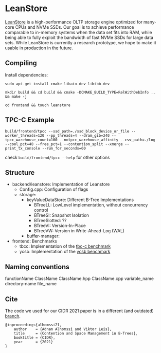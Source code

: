# LeanStore

[LeanStore](https://db.in.tum.de/~leis/papers/leanstore.pdf) is a high-performance OLTP storage engine optimized for many-core CPUs and NVMe SSDs. Our goal is to achieve performance comparable to in-memory systems when the data set fits into RAM, while being able to fully exploit the bandwidth of fast NVMe SSDs for large data sets. While LeanStore is currently a research prototype, we hope to make it usable in production in the future.

## Compiling

Install dependencies:

`sudo apt-get install cmake libaio-dev libtbb-dev`

`mkdir build && cd build && cmake -DCMAKE_BUILD_TYPE=RelWithDebInfo .. && make -j`

`cd frontend && touch leanstore`

## TPC-C Example

`build/frontend/tpcc --ssd_path=./ssd_block_device_or_file --worker_threads=120 --pp_threads=4 --dram_gib=240 --tpcc_warehouse_count=100 --notpcc_warehouse_affinity --csv_path=./log --cool_pct=40 --free_pct=1 --contention_split --xmerge --print_tx_console --run_for_seconds=60`

check `build/frontend/tpcc --help` for other options

## Structure

- backend/leanstore: Implementation of Leanstore
  - Config.cpp: Configuration of flags
  - storage:
    - keyValueDataStore: Different B-Tree Implementations
      - BTreeLL: LowLevel implementation, without concurrency control
      - BTreeSI: Snapshot Isolation
	  - BTreeSlotted: ??
      - BTreeVI: Version-In-Place
      - BTreeVW: Version in Write-Ahead-Log (WAL)
    - buffer-manager:
- frontend: Benchmarks
  - tbcc: Implementation of the [tbc-c benchmark](http://www.tpc.org/tpcc/)
  - ycsb: Implementation of the [ycsb benchmark](https://research.yahoo.com/news/yahoo-cloud-serving-benchmark/)

## Naming conventions

functionName
ClassName
ClassName.hpp
ClassName.cpp
variable_name
directory-name
file_name

## Cite

The code we used for our CIDR 2021 paper is in a different (and outdated) [branch](https://github.com/leanstore/leanstore/tree/cidr).

```
@inproceedings{alhomssi21,
    author    = {Adnan Alhomssi and Viktor Leis},
    title     = {Contention and Space Management in B-Trees},
    booktitle = {CIDR},
    year      = {2021}
}
```
